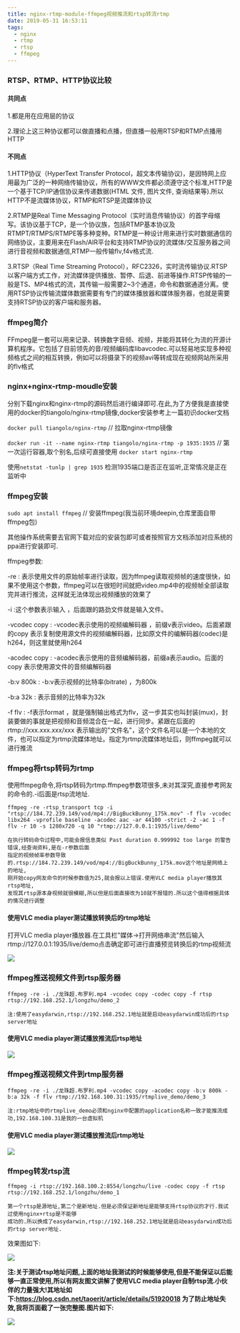 ```yaml
---
title: nginx-rtmp-module-ffmpeg视频推流和rtsp转流rtmp
date: 2019-05-31 16:53:11
tags:
  - nginx
  - rtmp
  - rtsp
  - ffmpeg
---
```


### RTSP、RTMP、HTTP协议比较

#### 共同点

1.都是用在应用层的协议

2.理论上这三种协议都可以做直播和点播，但直播一般用RTSP和RTMP点播用HTTP

#### 不同点

1.HTTP协议（HyperText Transfer Protocol，超文本传输协议)，是因特网上应用最为广泛的一种网络传输协议，所有的WWW文件都必须遵守这个标准,HTTP是一个基于TCP/IP通信协议来传递数据(HTML 文件, 图片文件, 查询结果等).所以HTTP不是流媒体协议，RTMP和RTSP是流媒体协议

2.RTMP是Real Time Messaging Protocol（实时消息传输协议）的首字母缩写。该协议基于TCP，是一个协议族，包括RTMP基本协议及RTMPT/RTMPS/RTMPE等多种变种。RTMP是一种设计用来进行实时数据通信的网络协议，主要用来在Flash/AIR平台和支持RTMP协议的流媒体/交互服务器之间进行音视频和数据通信,RTMP一般传输flv,f4v格式流.

3.RTSP（Real Time Streaming Protocol），RFC2326，实时流传输协议.RTSP以客户端方式工作，对流媒体提供播放、暂停、后退、前进等操作.RTSP传输的一般是TS、MP4格式的流，其传输一般需要2~3个通道，命令和数据通道分离。使用RTSP协议传输流媒体数据需要有专门的媒体播放器和媒体服务器，也就是需要支持RTSP协议的客户端和服务器。

### ffmpeg简介

FFmpeg是一套可以用来记录、转换数字音频、视频，并能将其转化为流的开源计算机程序。它包括了目前领先的音/视频编码库libavcodec.可以轻易地实现多种视频格式之间的相互转换，例如可以将摄录下的视频avi等转成现在视频网站所采用的flv格式

### nginx+nginx-rtmp-moudle安装

分别下载nginx和nginx-rtmp的源码然后进行编译即可.在此,为了方便我是直接使用的docker的tiangolo/nginx-rtmp镜像,docker安装参考上一篇初识docker文档

`docker pull tiangolo/nginx-rtmp` // 拉取nginx-rtmp镜像

`docker run -it --name nginx-rtmp tiangolo/nginx-rtmp -p 1935:1935` // 第一次运行容器,取个别名,后续可直接使用 `docker start nginx-rtmp`

使用`netstat -tunlp | grep 1935` 检测1935端口是否正在监听,正常情况是正在监听中

### ffmpeg安装

`sudo apt install ffmpeg` // 安装ffmpeg(我当前环境deepin,仓库里面自带ffmpeg包)

其他操作系统需要去官网下载对应的安装包即可或者按照官方文档添加对应系统的ppa进行安装即可.

ffmpeg参数:

-re : 表示使用文件的原始帧率进行读取，因为ffmpeg读取视频帧的速度很快，如果不使用这个参数，ffmpeg可以在很短时间就把video.mp4中的视频帧全部读取完并进行推流，这样就无法体现出视频播放的效果了

-i :这个参数表示输入 ，后面跟的路劲文件就是输入文件。

-vcodec copy : -vcodec表示使用的视频编解码器 ，前缀v表示video。后面紧跟的copy 表示复制使用源文件的视频编解码器，比如原文件的编解码器(codec)是h264，则这里就使用h264

-acodec copy : -acodec表示使用的音频编解码器，前缀a表示audio。后面的copy 表示使用源文件的音频编解码器

-b:v 800k : -b:v表示视频的比特率(bitrate) ，为800k

-b:a 32k : 表示音频的比特率为32k

-f flv : -f表示format ，就是强制输出格式为flv，这一步其实也叫封装(mux)，封装要做的事就是把视频和音频混合在一起，进行同步。紧跟在后面的rtmp://xxx.xxx.xxx/xxx 表示输出的"文件名"，这个文件名可以是一个本地的文件，也可以指定为rtmp流媒体地址。指定为rtmp流媒体地址后，则ffmpeg就可以进行推流

### ffmpeg将rtsp转码为rtmp

使用ffmpeg命令,将rtsp转码为rtmp.ffmpeg参数项很多,未对其深究,直接参考网友的命令的.-i后面是rtsp流地址.

`ffmpeg -re -rtsp_transport tcp -i "rtsp://184.72.239.149/vod/mp4://BigBuckBunny_175k.mov" -f flv -vcodec libx264 -vprofile baseline -acodec aac -ar 44100 -strict -2 -ac 1 -f flv -r 10 -s 1280x720 -q 10 "rtmp://127.0.0.1:1935/live/demo"`

    在执行转码命令过程中,可能会报信息类似 Past duration 0.999992 too large 的警告错误,经查询资料,是在-r参数后面
    指定的视频帧率参数导致的.rtsp://184.72.239.149/vod/mp4://BigBuckBunny_175k.mov这个地址是网络上的地址,
    刚开始copy网友命令的时候参数值为25,就会报以上错误.使用VLC media player播放其rtsp地址,
    发现其rtsp源本身视频就很模糊,所以但是后面直接改为10就不报错的.所以这个值得根据具体的情况进行调整

#### 使用VLC media player测试播放转换后的rtmp地址

打开VLC media player播放器.在工具栏"媒体->打开网络串流"然后输入rtmp://127.0.0.1:1935/live/demo点击确定即可进行直播预览转换后的rtmp视频流

![](/images/rtmp-result.png)

### ffmpeg推送视频文件到rtsp服务器

`ffmpeg -re -i ./龙珠超.布罗利.mp4 -vcodec copy -codec copy -f rtsp rtsp://192.168.252.1/longzhu/demo_2`

    注:使用了easydarwin,rtsp://192.168.252.1地址就是启动easydarwin成功后的rtsp server地址

#### 使用VLC media player测试播放推流后rtsp地址

![](/images/push_to_rtsp.png)

### ffmpeg推送视频文件到rtmp服务器

`ffmpeg -re -i ./龙珠超.布罗利.mp4 -vcodec copy -acodec copy -b:v 800k -b:a 32k -f flv rtmp://192.168.100.31:1935/rtmplive_demo/demo_3`

    注:rtmp地址中的rtmplive_demo必须和nginx中配置的application名称一致才能推流成功,192.168.100.31是我的一台虚拟机

#### 使用VLC media player测试播放推流后rtmp地址

![](/images/push_to_rtmp.png)

### ffmpeg转发rtsp流

`ffmpeg -i rtsp://192.168.100.2:8554/longzhu/live -codec copy -f rtsp rtsp://192.168.252.1/longzhu/demo_1`

    第一个rtsp是源地址,第二个是新地址.但是必须保证新地址是能够支持rtsp协议的才行.我试过使用nginx+rtsp是不能够
    成功的.所以换成了easydarwin,rtsp://192.168.252.1地址就是启动easydarwin成功后的rtsp server地址.

效果图如下:

![](/images/rtsp_to_rtsp.png)

**注:关于测试rtsp地址问题,上面的地址我测试的时候能够使用,但是不能保证以后能够一直正常使用,所以有网友图文讲解了使用VLC media player自制rtsp流.小伙伴的力量强大!其地址如下:https://blog.csdn.net/taoerit/article/details/51920018 
为了防止地址失效,我将页面截了一张完整图.图片如下:**

![](/images/build_push_rtsp.jpg)